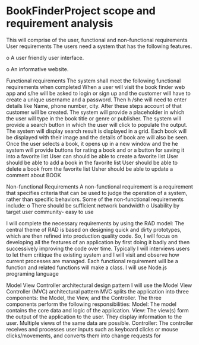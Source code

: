 # BookFinderProject scope and requirement analysis
This will comprise of the user, functional and non-functional requirements
User requirements
The users need a system that has the following features.

o	A user friendly user interface. 

o	An informative website. 

 Functional requirements
The system shall meet the following functional requirements when completed
When a user will visit the book finder web app and s/he will be asked to login or sign up and the customer will have to create a unique username and a password.
Then h /she will need to enter details like Name, phone number, city. After these steps account of that customer will be created.
The system will provide a placeholder in which the user will type in the book title or genre or publisher.
The system will provide a search button in which the user will click to populate the output. 
The system will display search result is displayed in a grid. Each book will be displayed with their image and the details of book are will also be seen. 
Once the user selects a book, it opens up in a new window and the he system will provide buttons for rating a book and or a button for saving it into a favorite list
User can should be able to create a favorite list
User should be able to add a book in the favorite list
User should be able to delete a book from the favorite list
Usher should be able to update a comment about  BOOK

Non-functional Requirements
A non-functional requirement is a requirement that specifies criteria that can be used to judge the operation of a system, rather than specific behaviors. 
Some of the non-functional requirements include:
o	There should be sufficient network bandwidth
o	Usability by target user community- easy to use

I will complete the necessary requirements by using the RAD model: The central theme of RAD is based on designing quick and dirty prototypes, which are then refined into production quality code. So, I will focus on developing all the features of an application by first doing it badly and then successively improving the code over time. 
Typically I will interviews users to let them critique the existing system and I will visit and observe how current processes are managed.
Each functional requirement will be a function and related functions will make a class. I will use Node.js programing language


Model View Controller architectural design pattern
I will use the Model View Controller (MVC) architectural pattern MVC splits the application into three components: the Model, the View, and the Controller. The three components perform the following responsibilities: Model: The model contains the core data and logic of the application. View: The view(s) form the output of the application to the user. They display information to the user. Multiple views of the same data are possible. Controller: The controller receives and processes user inputs such as keyboard clicks or mouse clicks/movements, and converts them into change requests for
